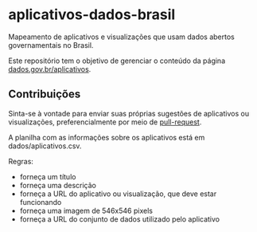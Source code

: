 # aplicativos-dados-brasil
Mapeamento de aplicativos e visualizações que usam dados abertos governamentais no Brasil.

Este repositório tem o objetivo de gerenciar o conteúdo da página
[dados.gov.br/aplicativos](http://dados.gov.br/aplicativos).

## Contribuições

Sinta-se à vontade para enviar suas próprias sugestões de aplicativos ou visualizações,
preferencialmente por meio de
[pull-request](https://help.github.com/articles/using-pull-requests/).

A planilha com as informações sobre os aplicativos está em dados/aplicativos.csv.

Regras:

* forneça um título
* forneça uma descrição
* forneça a URL do aplicativo ou visualização, que deve estar funcionando
* forneça uma imagem de 546x546 pixels
* forneça a URL do conjunto de dados utilizado pelo aplicativo
